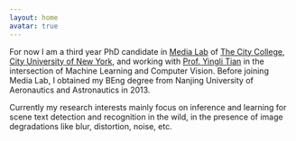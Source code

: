```yaml
---
layout: home
avatar: true
---
```


For now I am a third year PhD candidate in [Media Lab](http://media-lab.engr.ccny.cuny.edu) of [The City College](http://www.ccny.cuny.edu), [City University of New York](http://cuny.edu), and working with [Prof. Yingli Tian](http://www-ee.ccny.cuny.edu/www/web/yltian/home.html) in the intersection of Machine Learning and Computer Vision. Before joining Media Lab, I obtained my BEng degree from Nanjing University of Aeronautics and Astronautics in 2013\.

Currently my research interests mainly focus on inference and learning for scene text detection and recognition in the wild, in the presence of image degradations like blur, distortion, noise, etc.
